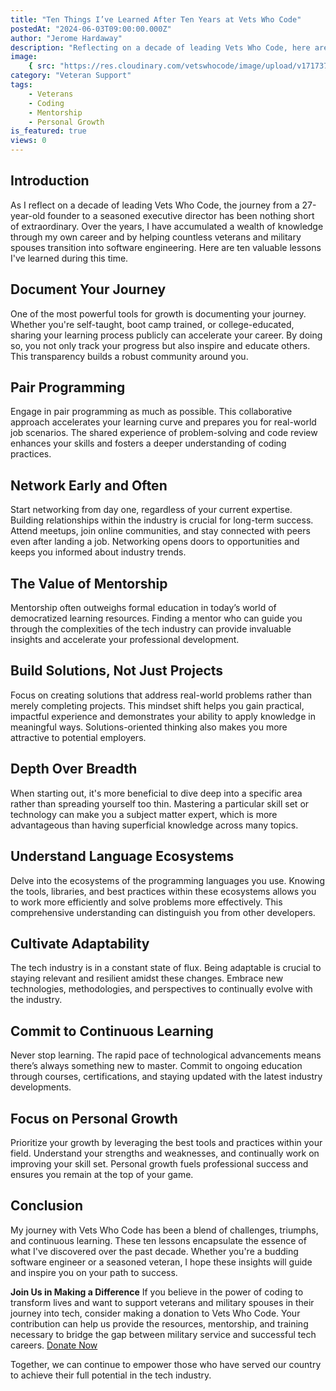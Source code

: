 ```yaml
---
title: "Ten Things I’ve Learned After Ten Years at Vets Who Code"
postedAt: "2024-06-03T09:00:00.000Z"
author: "Jerome Hardaway"
description: "Reflecting on a decade of leading Vets Who Code, here are ten valuable lessons learned about coding, mentorship, and personal growth."
image:
    { src: "https://res.cloudinary.com/vetswhocode/image/upload/v1717373882/ten-years_v9cvdv.jpg" }
category: "Veteran Support"
tags:
    - Veterans
    - Coding
    - Mentorship
    - Personal Growth
is_featured: true
views: 0
---
```


## Introduction

As I reflect on a decade of leading Vets Who Code, the journey from a 27-year-old founder to a seasoned executive director has been nothing short of extraordinary. Over the years, I have accumulated a wealth of knowledge through my own career and by helping countless veterans and military spouses transition into software engineering. Here are ten valuable lessons I've learned during this time.

## Document Your Journey

One of the most powerful tools for growth is documenting your journey. Whether you're self-taught, boot camp trained, or college-educated, sharing your learning process publicly can accelerate your career. By doing so, you not only track your progress but also inspire and educate others. This transparency builds a robust community around you.

## Pair Programming

Engage in pair programming as much as possible. This collaborative approach accelerates your learning curve and prepares you for real-world job scenarios. The shared experience of problem-solving and code review enhances your skills and fosters a deeper understanding of coding practices.

## Network Early and Often

Start networking from day one, regardless of your current expertise. Building relationships within the industry is crucial for long-term success. Attend meetups, join online communities, and stay connected with peers even after landing a job. Networking opens doors to opportunities and keeps you informed about industry trends.

## The Value of Mentorship

Mentorship often outweighs formal education in today’s world of democratized learning resources. Finding a mentor who can guide you through the complexities of the tech industry can provide invaluable insights and accelerate your professional development.

## Build Solutions, Not Just Projects

Focus on creating solutions that address real-world problems rather than merely completing projects. This mindset shift helps you gain practical, impactful experience and demonstrates your ability to apply knowledge in meaningful ways. Solutions-oriented thinking also makes you more attractive to potential employers.

## Depth Over Breadth

When starting out, it's more beneficial to dive deep into a specific area rather than spreading yourself too thin. Mastering a particular skill set or technology can make you a subject matter expert, which is more advantageous than having superficial knowledge across many topics.

## Understand Language Ecosystems

Delve into the ecosystems of the programming languages you use. Knowing the tools, libraries, and best practices within these ecosystems allows you to work more efficiently and solve problems more effectively. This comprehensive understanding can distinguish you from other developers.

## Cultivate Adaptability

The tech industry is in a constant state of flux. Being adaptable is crucial to staying relevant and resilient amidst these changes. Embrace new technologies, methodologies, and perspectives to continually evolve with the industry.

## Commit to Continuous Learning

Never stop learning. The rapid pace of technological advancements means there’s always something new to master. Commit to ongoing education through courses, certifications, and staying updated with the latest industry developments.

## Focus on Personal Growth

Prioritize your growth by leveraging the best tools and practices within your field. Understand your strengths and weaknesses, and continually work on improving your skill set. Personal growth fuels professional success and ensures you remain at the top of your game.

## Conclusion

My journey with Vets Who Code has been a blend of challenges, triumphs, and continuous learning. These ten lessons encapsulate the essence of what I've discovered over the past decade. Whether you're a budding software engineer or a seasoned veteran, I hope these insights will guide and inspire you on your path to success.

**Join Us in Making a Difference**
If you believe in the power of coding to transform lives and want to support veterans and military spouses in their journey into tech, consider making a donation to Vets Who Code. Your contribution can help us provide the resources, mentorship, and training necessary to bridge the gap between military service and successful tech careers. [Donate Now](https://vetswhocode.io/donate)

Together, we can continue to empower those who have served our country to achieve their full potential in the tech industry.
